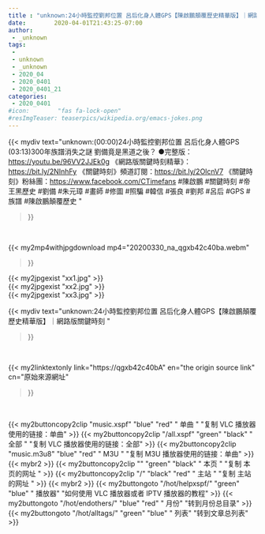```yaml
---
title : "unknown:24小時監控劉邦位置 呂后化身人體GPS【陳啟鵬顛覆歷史精華版】｜網路版關鍵時刻 "
date:        2020-04-01T21:43:25-07:00
author:
 - _unknown
tags:
 - 
 - unknown
 - _unknown
 - 2020_04
 - 2020_0401
 - 2020_0401_21
categories:
 - 2020_0401
#icon:        "fas fa-lock-open"
#resImgTeaser: teaserpics/wikipedia.org/emacs-jokes.png
---
```







{{< mydiv text="unknown:(00:00)24小時監控劉邦位置 呂后化身人體GPS (03:13)300年族譜消失之謎 劉備竟是黑道之後？  ●完整版：https://youtu.be/96VV2JJEk0g  《網路版關鍵時刻精華》：https://bit.ly/2NInhFy 《關鍵時刻》頻道訂閱：https://bit.ly/2OlcnV7 《關鍵時刻》粉絲團：https://www.facebook.com/CTimefans  #陳啟鵬 #關鍵時刻 #帝王黑歷史 #劉備 #朱元璋 #畫師 #修圖 #照騙 #韓信 #張良 #劉邦 #呂后 #GPS #族譜 #陳啟鵬顛覆歷史 "
>}}
<br>


{{< my2mp4withjpgdownload mp4="20200330_na_qgxb42c40ba.webm"
>}}

{{< my2jpgexist "xx1.jpg" >}}<br>
{{< my2jpgexist "xx2.jpg" >}}<br>
{{< my2jpgexist "xx3.jpg" >}}<br>



{{< mydiv text="unknown:24小時監控劉邦位置 呂后化身人體GPS【陳啟鵬顛覆歷史精華版】｜網路版關鍵時刻 "
>}}
<br>

{{< my2linktextonly link="https://qgxb42c40bA"
en="the origin source link" cn="原始來源網址"
>}}


<br>


{{< my2buttoncopy2clip "music.xspf"        "blue"   "red"    " 单曲 "  "复制 VLC 播放器使用的链接：单曲" >}} {{< my2buttoncopy2clip "/all.xspf"         "green"  "black"  " 全部 "  "复制 VLC 播放器使用的链接：全部" >}} {{< my2buttoncopy2clip "music.m3u8"        "blue"   "red"    " M3U  "    "复制 M3U 播放器使用的链接：单曲" >}} {{< mybr2 >}} {{< my2buttoncopy2clip ""                  "green"  "black"  " 本页 "    "复制 本页的网址 " >}} {{< my2buttoncopy2clip "/"                 "black"  "red"    " 主站 "    "复制 主站的网址 " >}} {{< mybr2 >}} {{< my2buttongoto      "/hot/helpxspf/"    "green"  "blue"   " 播放器" "如何使用 VLC 播放器或者 IPTV 播放器的教程" >}} {{< my2buttongoto      "/hot/endothers/"   "blue"   "red"    " 月份"   "转到月份总目录" >}} {{< my2buttongoto      "/hot/alltags/"     "green"  "blue"   " 列表"   "转到文章总列表" >}} 
